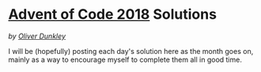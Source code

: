 # [Advent of Code 2018](https://adventofcode.com/2018) Solutions

*by [Oliver Dunkley](https://dunkley.me)*

I will be (hopefully) posting each day's solution here as the month goes on, mainly as a way to encourage myself to complete them all in good time.